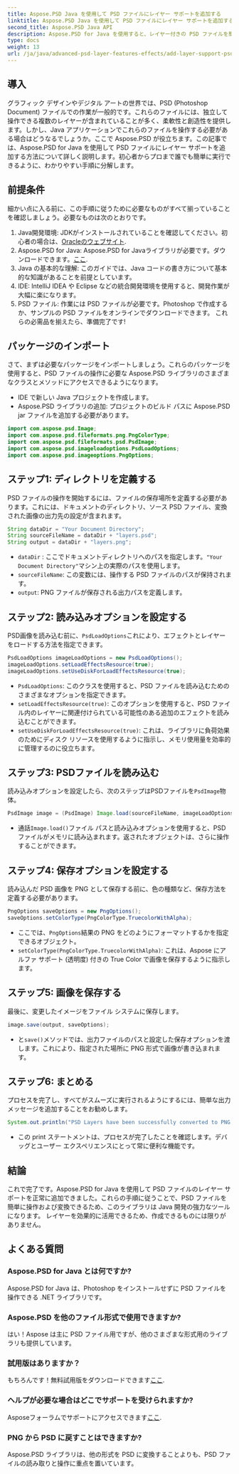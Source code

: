 ```yaml
---
title: Aspose.PSD Java を使用して PSD ファイルにレイヤー サポートを追加する
linktitle: Aspose.PSD Java を使用して PSD ファイルにレイヤー サポートを追加する
second_title: Aspose.PSD Java API
description: Aspose.PSD for Java を使用すると、レイヤー付きの PSD ファイルを簡単に管理し、PNG 形式に変換できます。グラフィック操作を必要とする開発者に最適です。
type: docs
weight: 13
url: /ja/java/advanced-psd-layer-features-effects/add-layer-support-psd-files/
---
```

## 導入
グラフィック デザインやデジタル アートの世界では、PSD (Photoshop Document) ファイルでの作業が一般的です。これらのファイルには、独立して操作できる複数のレイヤーが含まれていることが多く、柔軟性と創造性を提供します。しかし、Java アプリケーションでこれらのファイルを操作する必要がある場合はどうなるでしょうか。ここで Aspose.PSD が役立ちます。この記事では、Aspose.PSD for Java を使用して PSD ファイルにレイヤー サポートを追加する方法について詳しく説明します。初心者からプロまで誰でも簡単に実行できるように、わかりやすい手順に分解します。
## 前提条件
細かい点に入る前に、この手順に従うために必要なものがすべて揃っていることを確認しましょう。必要なものは次のとおりです。
1.  Java開発環境: JDKがインストールされていることを確認してください。初心者の場合は、[Oracleのウェブサイト](https://www.oracle.com/java/technologies/javase-jdk11-downloads.html).
2.  Aspose.PSD for Java: Aspose.PSD for Javaライブラリが必要です。ダウンロードできます。[ここ](https://releases.aspose.com/psd/java/).
3. Java の基本的な理解: このガイドでは、Java コードの書き方について基本的な知識があることを前提としています。
4. IDE: IntelliJ IDEA や Eclipse などの統合開発環境を使用すると、開発作業が大幅に楽になります。
5. PSD ファイル: 作業には PSD ファイルが必要です。Photoshop で作成するか、サンプルの PSD ファイルをオンラインでダウンロードできます。
これらの必需品を揃えたら、準備完了です!
## パッケージのインポート
さて、まずは必要なパッケージをインポートしましょう。これらのパッケージを使用すると、PSD ファイルの操作に必要な Aspose.PSD ライブラリのさまざまなクラスとメソッドにアクセスできるようになります。

- IDE で新しい Java プロジェクトを作成します。
- Aspose.PSD ライブラリの追加: プロジェクトのビルド パスに Aspose.PSD jar ファイルを追加する必要があります。
```java
import com.aspose.psd.Image;
import com.aspose.psd.fileformats.png.PngColorType;
import com.aspose.psd.fileformats.psd.PsdImage;
import com.aspose.psd.imageloadoptions.PsdLoadOptions;
import com.aspose.psd.imageoptions.PngOptions;
```
## ステップ1: ディレクトリを定義する
PSD ファイルの操作を開始するには、ファイルの保存場所を定義する必要があります。これには、ドキュメントのディレクトリ、ソース PSD ファイル、変換された画像の出力先の設定が含まれます。

```java
String dataDir = "Your Document Directory";
String sourceFileName = dataDir + "layers.psd";
String output = dataDir + "layers.png";
```

- `dataDir` : ここでドキュメントディレクトリへのパスを指定します。`"Your Document Directory"`マシン上の実際のパスを使用します。
- `sourceFileName`: この変数には、操作する PSD ファイルのパスが保持されます。
- `output`: PNG ファイルが保存される出力パスを定義します。
## ステップ2: 読み込みオプションを設定する
PSD画像を読み込む前に、`PsdLoadOptions`これにより、エフェクトとレイヤーをロードする方法を指定できます。

```java
PsdLoadOptions imageLoadOptions = new PsdLoadOptions();
imageLoadOptions.setLoadEffectsResource(true);
imageLoadOptions.setUseDiskForLoadEffectsResource(true);
```

- `PsdLoadOptions`: このクラスを使用すると、PSD ファイルを読み込むためのさまざまなオプションを指定できます。
- `setLoadEffectsResource(true)`: このオプションを使用すると、PSD ファイル内のレイヤーに関連付けられている可能性のある追加のエフェクトを読み込むことができます。
- `setUseDiskForLoadEffectsResource(true)`: これは、ライブラリに負荷効果のためにディスク リソースを使用するように指示し、メモリ使用量を効率的に管理するのに役立ちます。
## ステップ3: PSDファイルを読み込む
読み込みオプションを設定したら、次のステップはPSDファイルを`PsdImage`物体。

```java
PsdImage image = (PsdImage) Image.load(sourceFileName, imageLoadOptions);
```

- 通話`Image.load()`ファイル パスと読み込みオプションを使用すると、PSD ファイルがメモリに読み込まれます。返されたオブジェクトは、さらに操作することができます。
## ステップ4: 保存オプションを設定する
読み込んだ PSD 画像を PNG として保存する前に、色の種類など、保存方法を定義する必要があります。

```java
PngOptions saveOptions = new PngOptions();
saveOptions.setColorType(PngColorType.TruecolorWithAlpha);
```

- ここでは、`PngOptions`結果の PNG をどのようにフォーマットするかを指定できるオブジェクト。
- `setColorType(PngColorType.TruecolorWithAlpha)`: これは、Aspose にアルファ サポート (透明度) 付きの True Color で画像を保存するように指示します。
## ステップ5: 画像を保存する
最後に、変更したイメージをファイル システムに保存します。

```java
image.save(output, saveOptions);
```

- と`save()`メソッドでは、出力ファイルのパスと設定した保存オプションを渡します。これにより、指定された場所に PNG 形式で画像が書き込まれます。
## ステップ6: まとめる
プロセスを完了し、すべてがスムーズに実行されるようにするには、簡単な出力メッセージを追加することをお勧めします。

```java
System.out.println("PSD Layers have been successfully converted to PNG!");
```

- この print ステートメントは、プロセスが完了したことを確認します。デバッグとユーザー エクスペリエンスにとって常に便利な機能です。
## 結論
これで完了です。Aspose.PSD for Java を使用して PSD ファイルのレイヤー サポートを正常に追加できました。これらの手順に従うことで、PSD ファイルを簡単に操作および変換できるため、このライブラリは Java 開発の強力なツールになります。
レイヤーを効果的に活用できるため、作成できるものには限りがありません。
## よくある質問
### Aspose.PSD for Java とは何ですか?
Aspose.PSD for Java は、Photoshop をインストールせずに PSD ファイルを操作できる .NET ライブラリです。
### Aspose.PSD を他のファイル形式で使用できますか?
はい！Aspose は主に PSD ファイル用ですが、他のさまざまな形式用のライブラリも提供しています。
### 試用版はありますか？
もちろんです！無料試用版をダウンロードできます[ここ](https://releases.aspose.com/).
### ヘルプが必要な場合はどこでサポートを受けられますか?
 Asposeフォーラムでサポートにアクセスできます[ここ](https://forum.aspose.com/c/psd/34).
### PNG から PSD に戻すことはできますか?
Aspose.PSD ライブラリは、他の形式を PSD に変換することよりも、PSD ファイルの読み取りと操作に重点を置いています。